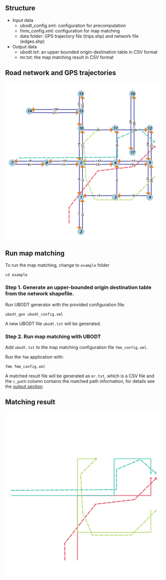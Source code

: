 ## Structure

- Input data
    + ubodt_config.xml: configuration for precomputation
    + fmm_config.xml: configuration for map matching
    + data folder: GPS trajectory file (trips.shp) and network file (edges.shp)
- Output data
    + ubodt.txt: an upper bounded origin-destination table in CSV format
    + mr.txt: the map matching result in CSV format

## Road network and GPS trajectories

![input](input.png)

## Run map matching

To run the map matching, change to `example` folder

    cd example

### Step 1. Generate an upper-bounded origin destination table from the network shapefile.

Run UBODT generator with the provided configuration file:

    ubodt_gen ubodt_config.xml

A new UBODT file `ubodt.txt` will be generated.

### Step 2. Run map matching with UBODT

Add `ubodt.txt` to the map matching configuration file `fmm_config.xml`.

Run the `fmm` application with:

    fmm fmm_config.xml

A matched result file will be generated as `mr.txt`, which is a CSV file and the `c_path` column contains the matched path information, for details see the [output section](https://github.com/cyang-kth/fmm/wiki/Input-and-output#output-of-fmm). 

## Matching result

![output](output.png)
